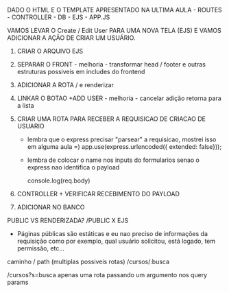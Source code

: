 DADO O HTML E O TEMPLATE APRESENTADO NA ULTIMA AULA
    - ROUTES
    - CONTROLLER
    - DB
    - EJS
    - APP.JS

VAMOS LEVAR O 
    Create / Edit User
PARA UMA NOVA TELA (EJS) E VAMOS ADICIONAR A AÇÃO DE CRIAR UM USUÁRIO.

1. CRIAR O ARQUIVO EJS

2. SEPARAR O FRONT
        - melhoria - transformar head / footer e outras estruturas possiveis em includes do frontend
3. ADICIONAR A ROTA / e renderizar

4. LINKAR O BOTAO +ADD USER
        - melhoria - cancelar adição retorna para a lista

5. CRIAR UMA ROTA PARA RECEBER A REQUISICAO DE CRIACAO DE USUARIO
    - lembra que o express precisar "parsear" a requisicao, mostrei isso em alguma aula =)
    app.use(express.urlencoded({ extended: false}));

    - lembra de colocar o name nos inputs do formularios senao o express nao identifica o payload

        console.log(req.body)

6. CONTROLLER + VERIFICAR RECEBIMENTO DO PAYLOAD

7. ADICIONAR NO BANCO

PUBLIC VS RENDERIZADA?
    /PUBLIC     X       EJS

- Páginas públicas são estáticas e eu nao preciso de informações da requisição como por exemplo, qual usuário solicitou, está logado, tem permissão, etc...

caminho / path (multiplas possiveis rotas)
/cursos/:busca

/cursos?s=busca
apenas uma rota passando um argumento nos query params